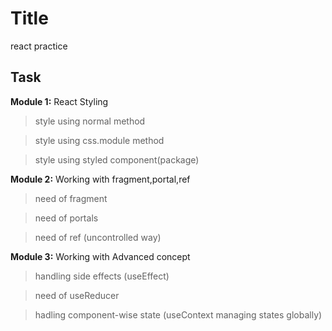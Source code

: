 
# Title

react practice

## Task

**Module 1:** React Styling

> style using normal method

> style using css.module method

> style using styled component(package)

**Module 2:** Working with fragment,portal,ref

> need of fragment

>  need of portals

>  need of ref (uncontrolled way)


**Module 3:** Working with Advanced concept 

> handling side effects (useEffect)

>  need of useReducer

>  hadling component-wise state (useContext managing states globally)